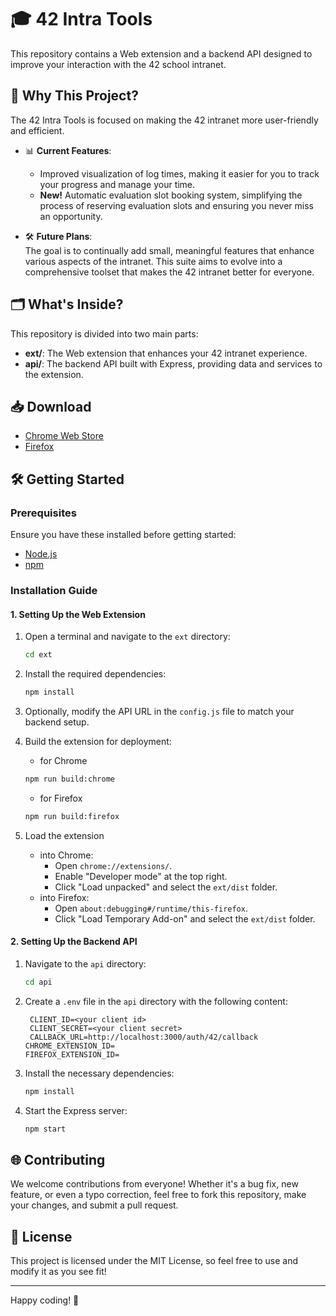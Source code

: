 # 🎓 42 Intra Tools

This repository contains a Web extension and a backend API designed to improve your interaction with the 42 school intranet.

## 🚀 Why This Project?

The 42 Intra Tools is focused on making the 42 intranet more user-friendly and efficient. 

- 📊 **Current Features**:  
  - Improved visualization of log times, making it easier for you to track your progress and manage your time.  
  - **New!** Automatic evaluation slot booking system, simplifying the process of reserving evaluation slots and ensuring you never miss an opportunity.  

- 🛠️ **Future Plans**:  
  The goal is to continually add small, meaningful features that enhance various aspects of the intranet. This suite aims to evolve into a comprehensive toolset that makes the 42 intranet better for everyone.  

## 🗂️ What's Inside?

This repository is divided into two main parts:

- **ext/**: The Web extension that enhances your 42 intranet experience.
- **api/**: The backend API built with Express, providing data and services to the extension.

## 📥 Download

- [Chrome Web Store](https://chromewebstore.google.com/detail/42-intratools/hmffgknhokibmhbfhmfgfknpcjgeclgo)
- [Firefox](https://github.com/UnRenardQuiDab/42intraExtension/releases)

## 🛠️ Getting Started

### Prerequisites

Ensure you have these installed before getting started:

- [Node.js](https://nodejs.org/)
- [npm](https://www.npmjs.com/)

### Installation Guide

#### 1. Setting Up the Web Extension

1. Open a terminal and navigate to the `ext` directory:
   ```bash
   cd ext
   ```

2. Install the required dependencies:
   ```bash
   npm install
   ```

3. Optionally, modify the API URL in the `config.js` file to match your backend setup.

4. Build the extension for deployment:

   - for Chrome
   ```bash
   npm run build:chrome
   ```
   
   - for Firefox
   ```bash
   npm run build:firefox
   ```

5. Load the extension

   - into Chrome:
      - Open `chrome://extensions/`.
      - Enable "Developer mode" at the top right.
      - Click "Load unpacked" and select the `ext/dist` folder.
   - into Firefox:
      - Open `about:debugging#/runtime/this-firefox`.
      - Click "Load Temporary Add-on" and select the `ext/dist` folder.

#### 2. Setting Up the Backend API

1. Navigate to the `api` directory:
   ```bash
   cd api
   ```

2. Create a `.env` file in the `api` directory with the following content:
   ```env
	CLIENT_ID=<your client id>
	CLIENT_SECRET=<your client secret>
	CALLBACK_URL=http://localhost:3000/auth/42/callback
   CHROME_EXTENSION_ID=
   FIREFOX_EXTENSION_ID=
   ```

3. Install the necessary dependencies:
   ```bash
   npm install
   ```

4. Start the Express server:
   ```bash
   npm start
   ```

## 🌐 Contributing

We welcome contributions from everyone! Whether it's a bug fix, new feature, or even a typo correction, feel free to fork this repository, make your changes, and submit a pull request.

## 📜 License

This project is licensed under the MIT License, so feel free to use and modify it as you see fit!

---

Happy coding! 🎉
